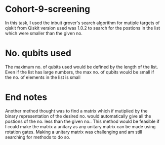 # Cohort-9-screening
In this task, I used the inbuit grover's search algorithm for mutiple targets of qiskit from Qiskit version used was 1.0.2 to search for the postions in the list which were smaller than the given no.



# No. qubits used
The maximum no. of qubits used would be defined by the length of the list. Even if the list has large numbers, the max no. of qubits would be small if the no. of elements in the list is small



# End notes
Another method thought was to find a matrix which if mutiplied by the binary representation of the desired no. would automatically give all the postions of the no. less than the given no..  This method would be feasible if I could make the matrix a unitary as any unitary matrix can be made using rotation gates. Making a unitary matrix was challenging and am still searching for methods to do so.
